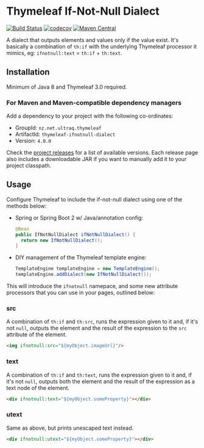 
Thymeleaf If-Not-Null Dialect
=============================

[![Build Status](https://github.com/ultraq/thymeleaf-ifnotnull-dialect/actions/workflows/build.yml/badge.svg)](https://github.com/ultraq/thymeleaf-ifnotnull-dialect/actions)
[![codecov](https://codecov.io/gh/ultraq/thymeleaf-ifnotnull-dialect/branch/main/graph/badge.svg?token=iaQf9Wa3r3)](https://codecov.io/gh/ultraq/thymeleaf-ifnotnull-dialect)
[![Maven Central](https://img.shields.io/maven-central/v/nz.net.ultraq.thymeleaf/thymeleaf-ifnotnull-dialect.svg?maxAge=3600)](http://search.maven.org/#search|ga|1|g%3A%22nz.net.ultraq.thymeleaf%22%20AND%20a%3A%22thymeleaf-ifnotnull-dialect%22)

A dialect that outputs elements and values only if the value exist.  It's
basically a combination of `th:if` with the underlying Thymeleaf processor it
mimics, eg: `ifnotnull:text` = `th:if` + `th:text`.


Installation
------------

Minimum of Java 8 and Thymeleaf 3.0 required.

### For Maven and Maven-compatible dependency managers

Add a dependency to your project with the following co-ordinates:

 - GroupId: `nz.net.ultraq.thymeleaf`
 - ArtifactId: `thymeleaf-ifnotnull-dialect`
 - Version: `4.0.0`

Check the [project releases](https://github.com/ultraq/thymeleaf-ifnotnull-dialect/releases)
for a list of available versions.  Each release page also includes a
downloadable JAR if you want to manually add it to your project classpath.


Usage
-----

Configure Thymeleaf to include the if-not-null dialect using one of the methods
below:

 - Spring or Spring Boot 2 w/ Java/annotation config:
   ```java
   @Bean
   public IfNotNullDialect ifNotNullDialect() {
     return new IfNotNullDialect();
   }
   ```

 - DIY management of the Thymeleaf template engine:
   ```java
   TemplateEngine templateEngine = new TemplateEngine();
   templateEngine.addDialect(new IfNotNullDialect());
   ```

This will introduce the `ifnotnull` namepace, and some new attribute processors
that you can use in your pages, outlined below:

### src

A combination of `th:if` and `th:src`, runs the expression given to it and, if
it's not `null`, outputs the element and the result of the expression to the
`src` attribute of the element.

```html
<img ifnotnull:src="${myObject.imageUrl}"/>
```

### text

A combination of `th:if` and `th:text`, runs the expression given to it and, if
it's not `null`, outputs both the element and the result of the expression
as a text node of the element.

```html
<div ifnotnull:text="${myObject.someProperty}"></div>
```

### utext

Same as above, but prints unescaped text instead.

```html
<div ifnotnull:utext="${myObject.someProperty}"></div>
```
